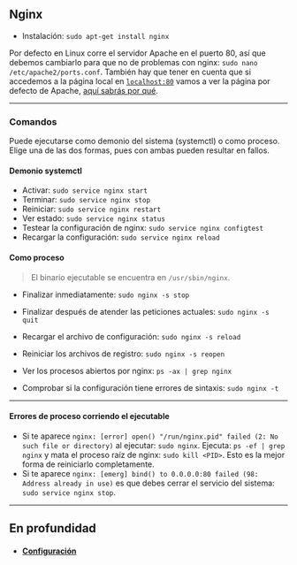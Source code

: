 ## Nginx

- Instalación: `sudo apt-get install nginx`

Por defecto en Linux corre el servidor Apache en el puerto 80, así que debemos cambiarlo para que no de problemas con nginx: `sudo nano /etc/apache2/ports.conf`. También hay que tener en cuenta que si accedemos a la página local en [`localhost:80`](localhost:80) vamos a ver la página por defecto de Apache, [aquí sabrás por qué](https://askubuntu.com/questions/642238/why-do-i-still-see-an-apache-site-on-nginx).

______________________________

### Comandos
Puede ejecutarse como demonio del sistema (systemctl) o como proceso. Elige una de las dos formas, pues con ambas pueden resultar en fallos.

#### Demonio systemctl
- Activar: `sudo service nginx start`
- Terminar: `sudo service nginx stop`
- Reiniciar: `sudo service nginx restart`
- Ver estado: `sudo service nginx status`
- Testear la configuración de nginx: `sudo service nginx configtest`
- Recargar la configuración: `sudo service nginx reload`

#### Como proceso
> El binario ejecutable se encuentra en `/usr/sbin/nginx`.

- Finalizar inmediatamente: `sudo nginx -s stop`
- Finalizar después de atender las peticiones actuales: `sudo nginx -s quit`
- Recargar el archivo de configuración: `sudo nginx -s reload`
- Reiniciar los archivos de registro: `sudo nginx -s reopen`


- Ver los procesos abiertos por nginx: `ps -ax | grep nginx`
- Comprobar si la configuración tiene errores de sintaxis: `sudo nginx -t`

_______________________________
#### Errores de proceso corriendo el ejecutable
- Si te aparece `nginx: [error] open() "/run/nginx.pid" failed (2: No such file or directory)` al ejecutar: `sudo nginx`. Ejecuta: `ps -ef | grep nginx` y mata el proceso raíz de nginx: `sudo kill <PID>`. Esto es la mejor forma de reiniciarlo completamente.
- Si te aparece `nginx: [emerg] bind() to 0.0.0.0:80 failed (98: Address already in use)` es que debes cerrar el servicio del sistema: `sudo service nginx stop`.

_______________________________

## En profundidad
- #### [Configuración](https://github.com/mondeja/fullstack/tree/master/backend/src/012-protocolos_red/HTTP/servidor/nginx/config.md)
